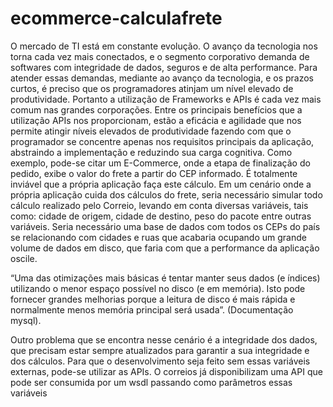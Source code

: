 # ecommerce-calculafrete
O mercado de TI está em constante evolução. O avanço da tecnologia nos torna cada vez mais conectados, e o segmento corporativo demanda de softwares com integridade de dados, seguros e de alta performance.
Para atender essas demandas, mediante ao avanço da tecnologia, e os prazos curtos, é preciso que os programadores atinjam um nível elevado de produtividade. Portanto a utilização de Frameworks e APIs é cada vez mais comum nas grandes corporações.
Entre os principais benefícios que a utilização APIs nos proporcionam, estão a eficácia e agilidade que nos permite atingir níveis elevados de produtividade fazendo com que o programador se concentre apenas nos requisitos principais da aplicação, abstraindo a implementação e reduzindo sua carga cognitiva.
Como exemplo, pode-se citar um E-Commerce, onde a etapa de finalização do pedido, exibe o valor do frete a partir do CEP informado. É totalmente inviável que a própria aplicação faça este cálculo. 
Em um cenário onde a própria aplicação cuida dos cálculos do frete, seria necessário simular todo cálculo realizado pelo Correio, levando em conta diversas variáveis, tais como: cidade de origem, cidade de destino, peso do pacote entre outras variáveis. 
Seria necessário uma base de dados com todos os CEPs do país se relacionando com cidades e ruas que acabaria ocupando um grande volume de dados em disco, que faria com que a performance da aplicação oscile.

“Uma das otimizações mais básicas é tentar manter seus dados (e índices) utilizando o menor espaço possível no disco (e em memória). Isto pode fornecer grandes melhorias porque a leitura de disco é mais rápida e normalmente menos memória principal será usada”. (Documentação mysql). 

Outro problema que se encontra nesse cenário é a integridade dos dados, que precisam estar sempre atualizados para garantir a sua integridade e dos cálculos. 
Para que o desenvolvimento seja feito sem essas variáveis externas, pode-se utilizar as APIs. O correios já disponibilizam uma API que pode ser consumida por um wsdl passando como parâmetros essas variáveis
